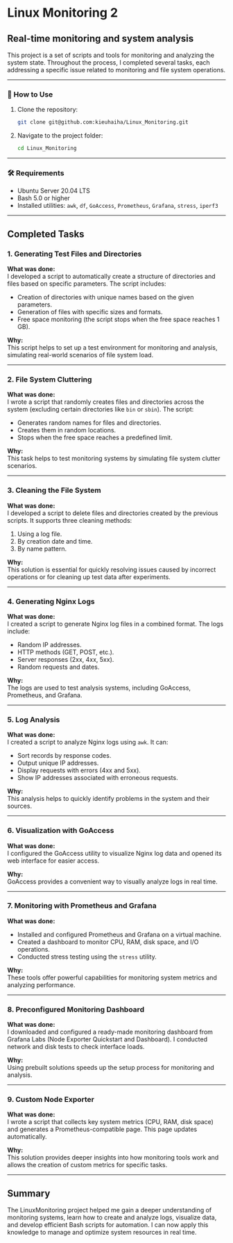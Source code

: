 # Linux Monitoring 2

## Real-time monitoring and system analysis

This project is a set of scripts and tools for monitoring and analyzing the system state. Throughout the process, I completed several tasks, each addressing a specific issue related to monitoring and file system operations.

---

### 🚀 How to Use
1. Clone the repository:
   ```bash
   git clone git@github.com:kieuhaiha/Linux_Monitoring.git
   ```
2. Navigate to the project folder:
   ```bash
   cd Linux_Monitoring
   ```
---

### 🛠 Requirements
- Ubuntu Server 20.04 LTS
- Bash 5.0 or higher
- Installed utilities: `awk`, `df`, `GoAccess`, `Prometheus`, `Grafana`, `stress`, `iperf3`

---

## Completed Tasks

### 1. Generating Test Files and Directories
**What was done:**  
I developed a script to automatically create a structure of directories and files based on specific parameters. The script includes:
- Creation of directories with unique names based on the given parameters.
- Generation of files with specific sizes and formats.
- Free space monitoring (the script stops when the free space reaches 1 GB).

**Why:**  
This script helps to set up a test environment for monitoring and analysis, simulating real-world scenarios of file system load.

---

### 2. File System Cluttering
**What was done:**  
I wrote a script that randomly creates files and directories across the system (excluding certain directories like `bin` or `sbin`). The script:
- Generates random names for files and directories.
- Creates them in random locations.
- Stops when the free space reaches a predefined limit.

**Why:**  
This task helps to test monitoring systems by simulating file system clutter scenarios.

---

### 3. Cleaning the File System
**What was done:**  
I developed a script to delete files and directories created by the previous scripts. It supports three cleaning methods:
1. Using a log file.
2. By creation date and time.
3. By name pattern.

**Why:**  
This solution is essential for quickly resolving issues caused by incorrect operations or for cleaning up test data after experiments.

---

### 4. Generating Nginx Logs
**What was done:**  
I created a script to generate Nginx log files in a combined format. The logs include:
- Random IP addresses.
- HTTP methods (GET, POST, etc.).
- Server responses (2xx, 4xx, 5xx).
- Random requests and dates.

**Why:**  
The logs are used to test analysis systems, including GoAccess, Prometheus, and Grafana.

---

### 5. Log Analysis
**What was done:**  
I created a script to analyze Nginx logs using `awk`. It can:
- Sort records by response codes.
- Output unique IP addresses.
- Display requests with errors (4xx and 5xx).
- Show IP addresses associated with erroneous requests.

**Why:**  
This analysis helps to quickly identify problems in the system and their sources.

---

### 6. Visualization with GoAccess
**What was done:**  
I configured the GoAccess utility to visualize Nginx log data and opened its web interface for easier access.

**Why:**  
GoAccess provides a convenient way to visually analyze logs in real time.

---

### 7. Monitoring with Prometheus and Grafana
**What was done:**  
- Installed and configured Prometheus and Grafana on a virtual machine.
- Created a dashboard to monitor CPU, RAM, disk space, and I/O operations.
- Conducted stress testing using the `stress` utility.

**Why:**  
These tools offer powerful capabilities for monitoring system metrics and analyzing performance.

---

### 8. Preconfigured Monitoring Dashboard
**What was done:**  
I downloaded and configured a ready-made monitoring dashboard from Grafana Labs (Node Exporter Quickstart and Dashboard). I conducted network and disk tests to check interface loads.

**Why:**  
Using prebuilt solutions speeds up the setup process for monitoring and analysis.

---

### 9. Custom Node Exporter
**What was done:**  
I wrote a script that collects key system metrics (CPU, RAM, disk space) and generates a Prometheus-compatible page. This page updates automatically.

**Why:**  
This solution provides deeper insights into how monitoring tools work and allows the creation of custom metrics for specific tasks.

---

## Summary
The LinuxMonitoring project helped me gain a deeper understanding of monitoring systems, learn how to create and analyze logs, visualize data, and develop efficient Bash scripts for automation. I can now apply this knowledge to manage and optimize system resources in real time.

